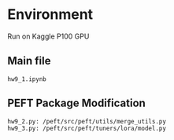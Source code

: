 # Environment #

Run on Kaggle P100 GPU

## Main file
```main
hw9_1.ipynb
```

## PEFT Package Modification
```replace
hw9_2.py: /peft/src/peft/utils/merge_utils.py
hw9_3.py: /peft/src/peft/tuners/lora/model.py
